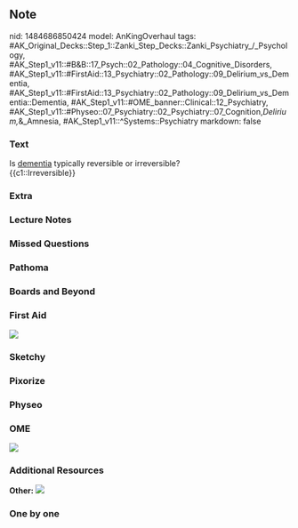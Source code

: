 ## Note
nid: 1484686850424
model: AnKingOverhaul
tags: #AK_Original_Decks::Step_1::Zanki_Step_Decks::Zanki_Psychiatry_/_Psychology, #AK_Step1_v11::#B&B::17_Psych::02_Pathology::04_Cognitive_Disorders, #AK_Step1_v11::#FirstAid::13_Psychiatry::02_Pathology::09_Delirium_vs_Dementia, #AK_Step1_v11::#FirstAid::13_Psychiatry::02_Pathology::09_Delirium_vs_Dementia::Dementia, #AK_Step1_v11::#OME_banner::Clinical::12_Psychiatry, #AK_Step1_v11::#Physeo::07_Psychiatry::02_Psychiatry::07_Cognition,_Delirium,_&_Amnesia, #AK_Step1_v11::^Systems::Psychiatry
markdown: false

### Text
<div>
  Is <u>dementia</u> typically reversible or irreversible?
</div>
<div>
  {{c1::Irreversible}}
</div>

### Extra


### Lecture Notes


### Missed Questions


### Pathoma


### Boards and Beyond


### First Aid
<img src="tmp6vU5cS.png">

### Sketchy


### Pixorize


### Physeo


### OME
<div class="ome-widget">
  <a href=
  "https://onlinemeded.org/spa/psychiatry?ref=anki"><img src=
  "_OME_AnkiFlashcards_Topic_6.png"></a>
</div>

### Additional Resources
<b>Other:</b> <img src="tmpSdHVaj.png">

### One by one

